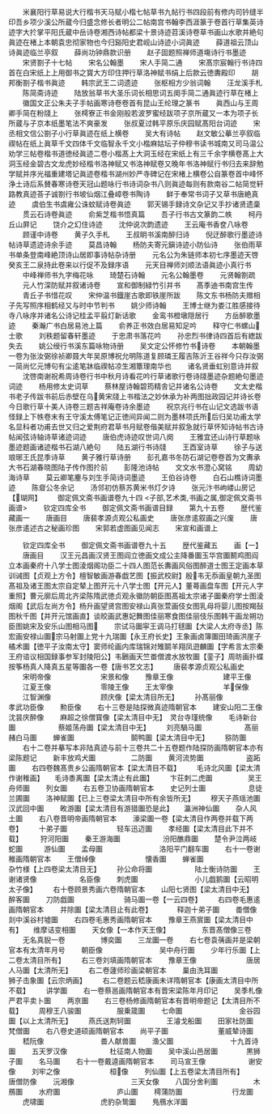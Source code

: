 <!-- { "loadSidebar": true } -->
　　米襄阳行草易说大行楷书天马赋小楷七帖草书九帖行书四段前有修内司钤缝半印吾乡项少溪公所蔵今归盛念修长者明公二帖南宫书翰李西涯篆于卷首行草集英诗迹字大扵掌平阳氏蔵中岳诗卷湘西诗帖都梁十景诗迹苕溪诗卷草书画山水歌并絶句眞迹在楮上本朝袁忠彻家物也今归谿阳史君岘山诗迹小词眞迹
　　薛道祖云顶山诗眞迹临兰亭叙
　　薛尚功钟鼎款识册
　　赵子固题照禅师道塲诗行书墨迹
　　宋贤劄子十七帖
　　宋名公翰墨
　　宋人手简二通
　　宋髙宗宸翰行书诗四首在白宋纸上上用御书之寳大方印住押行草洛神赋书绢上后款云徳夀殿印
　　胡邦衡劄子楷书眞迹
　　韩宗武王二词遗迹
　　张枢相方少翁词翰
　　汪龙溪手札
　　陈简斋诗迹
　　陆放翁草书大圣乐词长相思词五阕手简二通眞迹行草在楮上
　　徽国文正公朱夫子手帖画寒诗卷卷首有昆山王纶理之篆书
　　眞西山与王周卿手简在粉牋上
　　张樗寮正书金刚般若波罗蜜经跋项子京所蔵又一本为项子长所蔵与子京本纸墨笔法不爽豪发
　　张叔夏过韩平原乐庆园赋髙阳台词迹
　　宋丞相文信公劄子小行草眞迹在纸上横卷
　　吴大有诗帖
　　赵文敏公摹兰亭叙临禊帖在纸上眞草千文四体千文临智永千文小楷麻姑坛子仲穆书读书城南又司马温公劝学三帖卷楷书道徳经眞迹二卷小楷髙上大洞玉经在宋纸上有三千余字横卷髙上大洞玉经金碧古文龙虎妙经楷书洛神赋又书洛神赋卷又晚年书洛神赋行书归去来辞勉学赋并序光福重建塔记眞迹卷楷书湖州妙严寺碑记在宋楮上横卷公自篆卷首中峰怀浄土诗后系賛春寒诗卷天冠山题咏行书诗词杂书八则眞迹每则有款南谷二帖简觉轩路教真迹荅子诚劄行书坡仙烟江叠嶂卷书陶诗
　　鲜于奉常书词子又草书唐絶真迹
　　虞伯生书虞雍公诛蚊赋诗卷眞迹
　　郭天锡手録诗文杂记又手抄诸贤遗稾
　　贯云石诗卷眞迹
　　俞紫芝楷书悟真篇
　　吾子行书古文篆韵二帙
　　柯丹丘山屛记
　　饶介之幻住诗迹
　　沈仲说次韵遗迹
　　王云庵书香奁八咏卷
　　顾谨中诗卷
　　黄子久手札
　　王叔眀书溪南醉归诗
　　倪迂醉歌行墨迹诗帖诗草遗迹诗余手迹
　　莫昌诗翰
　　杨防夫寄元鎭诗迹小防仙诗
　　张伯雨草书单条登南峰絶顶诗山居即事诗帖杂诗册
　　元名公为朱链师本初七序墨迹天啓癸亥王二泉持此卷来以行促不及録序语
　　元天目禅师刘顺法语眞迹小真行书
　　中峰禅师书九字梅花咏
　　琦楚石诗翰
　　元名公翰墨卷
　　元贤翰劄疏
　　元人竹深防赋并叙诸诗卷
　　宣和御制緑竹引并书
　　髙季迪书南宫生传
　　青丘子书惜花叹
　　宋仲温书鐡崖古歌即铁崖所跋
　　陈文东书杨防夫赠相子先写照序相鹤经又与时中节判书
　　姚少师诗翰
　　王博士继为娄江胜感接待寺八咏序并诸名公诗记桂孟平翦灯新话歌
　　金鸾书橙墩隠居行
　　方岳醉歌墨迹
　　秦瀚广书白居易池上篇
　　俞养正书效白居易知足吟
　　释守仁书螺山士歌
　　刘秩题留春轩墨迹
　　于忠肃书落花吟
　　孙忠烈书律诗四首后有緫跋失去
　　姚公绶行书溪东篇咏物诗册
　　吴文定公怀修竹书诗卷
　　本朝翰墨一卷为张汝弼徐祯卿聂大年吴原博祝允明陈道复顾璘王履吉陈沂王谷祥今只存汝弼一简尚忆元博句有尘逺笔牀临禊帖凉生湘簟理南华也
　　诸名贤垂虹别意诗并叙
　　沈啓南谢祝希周诗卷行书中秋月诗看花吟行草诸歌行卷诗牋墨迹杂题絶句墨迹词迹
　　杨用修太史词草
　　蔡林屋诗翰碧筠精舎记并诸名公诗卷
　　文太史楷书老子传跋书前后赤壁在乌黄宋牋上书楷法之妙休承为补两图拙政园记并诗长卷今日歌行草十美人诗卷三题吉祥庵卷诗余墨迹
　　祝京兆行书在山记文选跋书语怪録上下帙卷末有王守溪太傅笔记正徳间异闻二则为墨林项氏所后归吴功甫太学名显科者功甫去世又归之爱荆府君草书月赋卷偕美赋并叙急就行草怀知诗帖书古诗帖闻弦诗轴诗草诸迹词迹
　　唐伯虎诗迹叹世词八阕
　　王雅宜还山诗行草题咏墨迹题画诸迹楷书石湖八絶句
　　陆五湖行书诗牋
　　王酉室诗草
　　徐子与送琅琊王氏昆季诗草
　　黄子雅行草诗册
　　彭孔嘉书冬防石湖记卷卷首为文夀承大书石湖春晓图陆子传作图扵前
　　彭隆池诗帖
　　文文水书澄心窝铭
　　周幼海诗草
　　莫云卿笔麈与刘生手简诗词墨迹
　　王伯谷诗卷
　　白石山樵诗词墨迹
　　陈睂公冬余记
　　汤邻初仿蔡苏黄米书灯夕诗
　　张元汴书岣嵝山房记【瑚网】
　　御定佩文斋书画谱卷九十四
<子部,艺术类,书画之属,御定佩文斋书画谱>
　　钦定四库全书
　　御定佩文斋书画谱目録
　　第九十五卷
　　歴代鉴藏画一
　　唐画目
　　唐裴孝源贞观公私画史
　　唐张彦逺叙画之兴废
　　唐张彦逺述古之秘画珍图
　　宋郭若虚图画见闻志
　　宋宣和画谱上

　　钦定四库全书
　　御定佩文斋书画谱卷九十五
　　歴代鉴藏五
　　画【一】
　　唐画目
　　汉王元昌画汉贤王图阎立徳画文成公主降番圗玉华宫圗鬭鸡图阎立本画秦府十八学士图淩烟阁功臣二十四人图范长夀画风俗图醉道士图王定画本草训诫图【贞观上方令】檀智敏画游春戯艺图【振武校尉】殷韦无忝画皇朝九圣图髙祖及诸王图太宗自定辇上图开元十八学士图【开元人】董蕚画盘车图【开元人字重照】曹元廓后周北齐梁陈隋武徳贞观永徽防朝臣图髙祖太宗诸子圗秦府学士图淩烟阁【武后左尚方令】杨升画望贤宫图安禄山真张萱画伎女图乳母将婴儿图按羯鼔图秋千图【并开元馆画直】谈皎画武惠妃舞图佳丽寒食图佳丽伎乐图韩干画龙朔功臣图姚宋及安乐山图相马图
　　宗试马圗寜王调马打毬圗【大梁人太府寺丞】陈宏画安禄山圗宗马射圗上党十九瑞圗【永王府长史】王象画卤簿圗田琦画洪崖子橘术圗【徳平子汝南太守】窦师纶画内库瑞锦对雉鬬羊翔凤逰麟圗【字希言太宗秦王府谘议相国録事参军封陵阳公】韦鶠画天竺畨僧渡水放牧圗【銮子】周昉画扑蝶按筝杨真人降真五星等圗各一卷【唐书艺文志】
　　唐裴孝源贞观公私画史
　　宋明帝像　　　　　　　宋景和像
　　豫章王像　　　　　　　建平王像
　　江夏王像　　　　　　　零陵王像
　　王太宰像　　　　　　　羊保像
　　江智渊像　　　　　　　顾庆像【梁太清目所无】
　　孙髙丽像　　　　　　　孝武功臣像
　　勲臣像
　　右十三卷是陆探微真迹隋朝官本
　　建安山阳二王像　　　　沈昙庆醉像
　　麻超之徐僧寳像【梁太清目中无】　灵台寺瑾统像
　　毛诗新台圗　　　　　　蔡姬荡舟圗【梁太清目中无】
　　刘亮騧马圗　　　　　　髙丽赭白马圗
　　蝉雀圗　　　　　　　　鬬鸭圗【梁太清目中无】
　　猕防圗
　　右十二卷并摹写本非陆真迹与前十三卷共二十五卷题作陆探防画隋朝官本亦有梁陈题记
　　新丰放鸡犬圗　　　　　二防圗
　　黄河流势圗　　　　　　盗跖圗
　　右四卷魏髙贵乡公画隋朝官本【梁太清目不载】
　　毛诗北风圗【梁太清作谢稚画】　　毛诗黍离圗【梁太清止有此圗】
　　卞荘刺二虎圗　　　　　吴王舟师圗
　　列女圗
　　右五卷卫协画隋朝官本
　　史记列士圗　　　　　　息徒兰圃圗
　　洛神赋圗【已上三卷梁太清目中所有余皆所无】
　　穆天子燕瑶池圗　　　　汉武回中圗
　　畋游圗【梁太清目有游猎圗恐是此】　　瀛洲神仙圗
　　杂人风土圗
　　右八卷晋明帝画隋朝官本
　　濠梁圗一卷【梁太清目作两卷并载下两卷】
　　十弟子圗　　　　　　　轻车迅迈圗
　　孝经圗【梁太清目此下并不载】　　　狩河阳圗
　　秦王游海圗　　　　　　汾阳醮鼎圗
　　楚令尹泣两岐蛇圗　　　游仙圗
　　孟母圗　　　　　　　　洛阳平门翻车圗
　　右十一卷谢稚画隋朝官本
　　王僧绰像　　　　　　　懐香圗
　　蝉雀圗　　　　　　　　杂竹様【上四卷梁太清目无】
　　孙公命将圗　　　　　　陆士衡诗防圗
　　王谢诸贤像　　　　　　名臣像
　　刺虎圗　　　　　　　　小儿戯鹅圗【云昭明太子像】
　　右十卷顾景秀画六卷隋朝官本
　　山阳七贤图【梁太清目中无】　　　醉客圗
　　刀防戯圗　　　　　　　骑马圗一卷【一云四卷】
　　右四卷毛惠逺画隋朝官本
　　并除圗【梁太清目止有此卷】　　　　释迦十弟子圗
　　畨僧像　　　　　　　　剡中溪谷村墟圗
　　右四卷毛惠秀画隋朝官本
　　豫章王燕賔圗【梁太清目中有】　　维摩诘变相圗
　　天女像【一本作天王像】　　　　　东晋髙僧像三卷
　　无名真貎一卷　　　　　博奕圗
　　三龙圗一卷
　　右七卷袁蒨画并是梁朝官本有太清年月号
　　朝臣像　　　　　　　　吴中舟行圗
　　少年行乐圗【上二卷太清目所有】
　　右三卷刘填画隋朝官本
　　豫章王像　　　　　　　唐居人马圗【太清所无】
　　右二卷蘧师珍画梁朝官本
　　巢由洗耳圗　　　　　　狮子击象圗【云宗炳画】
　　右二卷题云嵇康画未详隋朝官本【康画太清目中所不载】
　　讲学圗
　　右一卷蔡邕画隋朝官本有晋宋梁陈年月印记
　　吴季札像　　　　　　　严君平卖卜圗
　　两亰圗
　　右三卷杨修画隋朝官本有晋明帝题记【太清目所不载】
　　周穆王八骏圗　　　　　服乗箴圗
　　七命圗　　　　　　　　金谷园圗【以上太清所无】
　　燕氏送荆轲圗　　　　　王濬戈船圗
　　田家社防圗　　　　　　梵僧圗
　　右八卷史道硕画隋朝官本
　　尚平子圗　　　　　　　董威辇诗圗
　　嵇阮像　　　　　　　　畨人献兽圗
　　渔父圗　　　　　　　　十九首诗圗
　　五天罗汉像　　　　　　杜征南人物圗
　　吴中溪山邑居圗　　　　黒狮子圗
　　名马圗
　　右十一卷戴逵画隋朝官本
　　司马宣王像　　　　　　谢安像
　　刘牢之像　　　　　　　桓像
　　列仙圗【上五卷梁太清目所有】　　　唐僧防像
　　沅湘像　　　　　　　　三天女像
　　八国分舍利圗　　　　　木鴈圗
　　水府圗　　　　　　　　庐山圗
　　樗蒲防圗　　　　　　　行龙圗
　　虎啸圗　　　　　　　　虎豹杂鸷圗
　　鳬鴈水洋圗

